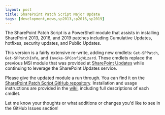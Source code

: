 ```yaml
---
layout: post
title: SharePoint Patch Script Major Update
tags: [development,news,sp2013,sp2016,sp2019]
---
```


The SharePoint Patch Script is a PowerShell module that assists in installing SharePoint 2013, 2016, and 2019 patches including Cumulative Updates, hotfixes, security updates, and Public Updates.

This version is a fairly extensive re-write, adding new cmdlets: `Get-SPPatch`, `Get-SPPatchInfo`, and `Invoke-SPConfigWizard`. These cmdlets replace the previous MSI module that was provided at [SharePoint Updates](https://sharepointupdates.com) while continuing to leverage the SharePoint Updates service.

Please give the updated module a run through. You can find it on the [SharePoint Patch Script GitHub repository](https://github.com/Nauplius/SharePoint-Patch-Script). Installation and usage instructions are provided in the [wiki](https://github.com/Nauplius/SharePoint-Patch-Script/wiki), including full descriptions of each cmdlet.

Let me know your thoughts or what additions or changes you'd like to see in the GitHub Issues section!
